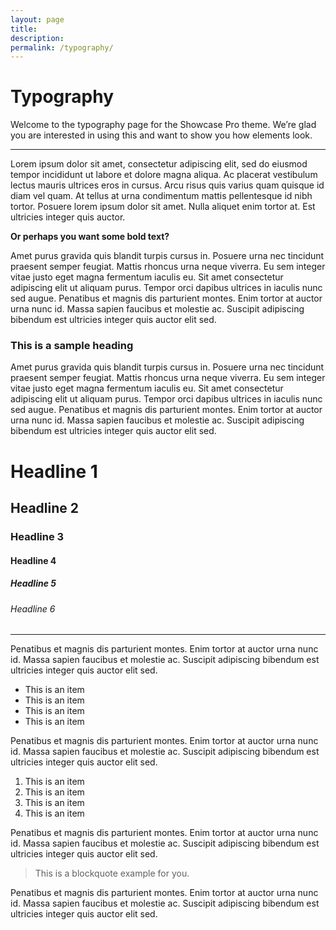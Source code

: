 ```yaml
---
layout: page
title:
description:
permalink: /typography/
---
```


# Typography

<p class="intro">Welcome to the typography page for the Showcase Pro theme. We’re glad you are interested in using this and want to show you how elements look.</p>

<hr>

Lorem ipsum dolor sit amet, consectetur adipiscing elit, sed do eiusmod tempor incididunt ut labore et dolore magna aliqua. Ac placerat vestibulum lectus mauris ultrices eros in cursus. Arcu risus quis varius quam quisque id diam vel quam. At tellus at urna condimentum mattis pellentesque id nibh tortor. Posuere lorem ipsum dolor sit amet. Nulla aliquet enim tortor at. Est ultricies integer quis auctor.

**Or perhaps you want some bold text?**

Amet purus gravida quis blandit turpis cursus in. Posuere urna nec tincidunt praesent semper feugiat. Mattis rhoncus urna neque viverra. Eu sem integer vitae justo eget magna fermentum iaculis eu. Sit amet consectetur adipiscing elit ut aliquam purus. Tempor orci dapibus ultrices in iaculis nunc sed augue. Penatibus et magnis dis parturient montes. Enim tortor at auctor urna nunc id. Massa sapien faucibus et molestie ac. Suscipit adipiscing bibendum est ultricies integer quis auctor elit sed.

### This is a sample heading

Amet purus gravida quis blandit turpis cursus in. Posuere urna nec tincidunt praesent semper feugiat. Mattis rhoncus urna neque viverra. Eu sem integer vitae justo eget magna fermentum iaculis eu. Sit amet consectetur adipiscing elit ut aliquam purus. Tempor orci dapibus ultrices in iaculis nunc sed augue. Penatibus et magnis dis parturient montes. Enim tortor at auctor urna nunc id. Massa sapien faucibus et molestie ac. Suscipit adipiscing bibendum est ultricies integer quis auctor elit sed.

# Headline 1

## Headline 2

### Headline 3

#### Headline 4

##### Headline 5

###### Headline 6

***

Penatibus et magnis dis parturient montes. Enim tortor at auctor urna nunc id. Massa sapien faucibus et molestie ac. Suscipit adipiscing bibendum est ultricies integer quis auctor elit sed.

* This is an item
* This is an item
* This is an item
* This is an item

Penatibus et magnis dis parturient montes. Enim tortor at auctor urna nunc id. Massa sapien faucibus et molestie ac. Suscipit adipiscing bibendum est ultricies integer quis auctor elit sed.

1. This is an item
1. This is an item
1. This is an item
1. This is an item

Penatibus et magnis dis parturient montes. Enim tortor at auctor urna nunc id. Massa sapien faucibus et molestie ac. Suscipit adipiscing bibendum est ultricies integer quis auctor elit sed.

> This is a blockquote example for you.

Penatibus et magnis dis parturient montes. Enim tortor at auctor urna nunc id. Massa sapien faucibus et molestie ac. Suscipit adipiscing bibendum est ultricies integer quis auctor elit sed.
